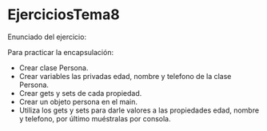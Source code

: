 # EjerciciosTema8

Enunciado del ejercicio:

Para practicar la encapsulación:

* Crear clase Persona.
* Crear variables las privadas edad, nombre y telefono de la clase Persona.
* Crear gets y sets de cada propiedad.
* Crear un objeto persona en el main.
* Utiliza los gets y sets para darle valores a las propiedades edad, nombre y telefono, por último muéstralas por consola.
